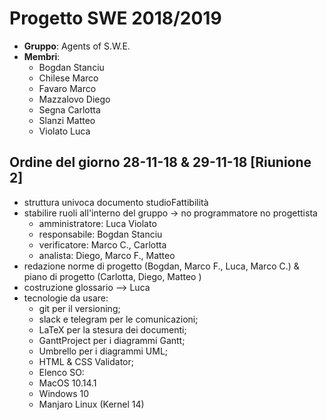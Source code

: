 # Progetto SWE 2018/2019

* __Gruppo__: Agents of S.W.E.
* __Membri__:
  * Bogdan Stanciu
  * Chilese Marco
  * Favaro Marco
  * Mazzalovo Diego
  * Segna Carlotta
  * Slanzi Matteo
  * Violato Luca


## Ordine del giorno 28-11-18 & 29-11-18 [Riunione 2]
- struttura univoca documento studioFattibilità
- stabilire ruoli all'interno del gruppo -> no programmatore no progettista
    - amministratore: Luca Violato
    - responsabile: Bogdan Stanciu
    - verificatore: Marco C., Carlotta
    - analista: Diego, Marco F., Matteo
- redazione norme di progetto (Bogdan, Marco F., Luca, Marco C.) & piano di progetto (Carlotta, Diego, Matteo )
- costruzione glossario --> Luca
- tecnologie da usare: 
   - git per il versioning;
   - slack e telegram per le comunicazioni;
   - LaTeX per la stesura dei documenti;
   - GanttProject per i diagrammi Gantt;
   - Umbrello per i diagrammi UML;
   - HTML & CSS Validator;
   - Elenco SO: 
    - MacOS 10.14.1
    - Windows 10
    - Manjaro Linux (Kernel 14)
    
